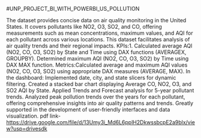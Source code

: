 #UNP_PROJECT_BI_WITH_POWERBI_US_POLLUTION


The dataset provides concise data on air quality monitoring in the United States. It covers pollutants like NO2, O3, SO2, and CO, offering measurements such as mean concentrations, maximum values, and AQI for each pollutant across various locations. This dataset facilitates analysis of air quality trends and their regional impacts.
KPIs:1. Calculated average AQI (NO2, CO, O3, SO2) by State and Time using DAX functions (AVERAGEX, GROUPBY). Determined maximum AQI (NO2, CO, O3, SO2) by Time using DAX MAX function.
Metrics:Calculated average and maximum AQI values (NO2, CO, O3, SO2) using appropriate DAX measures (AVERAGE, MAX).
In the dashboard:
Implemented date, city, and state slicers for dynamic filtering.
Created a stacked bar chart displaying Average CO, NO2, O3, and SO2 AQI by State.
Applied Trends and Forecast analysis for 5-year pollutant trends.
Analyzed peak pollution trends over the years for each pollutant, offering comprehensive insights into air quality patterns and trends.
Greatly supported in the development of user-friendly interfaces and data visualization.
pdf link-https://drive.google.com/file/d/13Umy3i_Md6L6pplH2DkwssbcpE2a9blx/view?usp=drivesdk 
